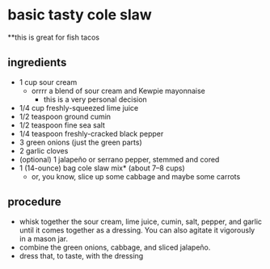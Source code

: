 
# basic tasty cole slaw 

**this is great for fish tacos

## ingredients


- 1 cup sour cream
	- orrrr a blend of sour cream and Kewpie mayonnaise
		- this is a very personal decision
- 1/4 cup freshly-squeezed lime juice
- 1/2 teaspoon ground cumin
- 1/2 teaspoon fine sea salt
- 1/4 teaspoon freshly-cracked black pepper
- 3 green onions (just the green parts)
- 2 garlic cloves
- (optional) 1 jalapeño or serrano pepper, stemmed and cored
- 1 (14-ounce) bag cole slaw mix* (about 7–8 cups)
	- or, you know, slice up some cabbage and maybe some carrots

## procedure

- whisk together the sour cream, lime juice, cumin, salt, pepper, and garlic until it comes together as a dressing. You can also agitate it vigorously in a mason jar.
- combine the green onions, cabbage, and sliced jalapeño.
- dress that, to taste, with the dressing

